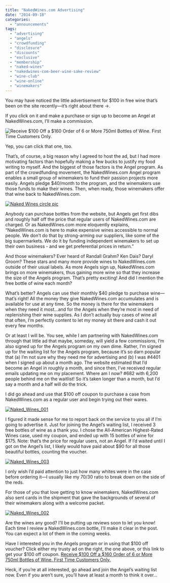 ```yaml
---
title: "NakedWines.com Advertising"
date: "2014-09-18"
categories: 
  - "announcements"
tags: 
  - "advertising"
  - "angels"
  - "crowdfunding"
  - "disclosure"
  - "discounts"
  - "exclusive"
  - "membership"
  - "naked-wines"
  - "nakedwines-com-beer-wine-sake-review"
  - "wine-club"
  - "wine-online"
  - "winemakers"
---
```


You may have noticed the little advertisement for $100 in free wine that’s been on the site recently—it’s right about there →.

If you click on it and make a purchase or sign up to become an Angel at NakedWines.com, I’ll make a commission.

![Receive $100 Off a $160 Order of 6 or More 750ml Bottles of Wine. First Time Customers Only.](http://www.lduhtrp.net/image-7608666-11805344)

Yep, you can click that one, too.

That’s, of course, a big reason why I agreed to host the ad, but I had more motivating factors than hopefully making a few bucks to justify my food writing to myself. And the biggest of those factors is the Angel program. As part of the crowdfunding movement, the NakedWines.com Angel program enables a small group of winemakers to fund their passion projects more easily. Angels pledge $40/month to the program, and the winemakers use those funds to make their wines. Then, when ready, those winemakers offer that wine back to NakedWines.com.

[![Naked Wines circle pic](http://www.rebeccagomezfarrell.com/wp-content/uploads/2014/09/Naked-Wines-circle-pic.png)](http://www.rebeccagomezfarrell.com/2014/09/naked-wines-advertising/naked-wines-circle-pic/)

Anybody can purchase bottles from the website, but Angels get first dibs and roughly half off the price that regular users of NakedWines.com are charged. Or as NakedWines.com more eloquently explains, “NakedWines.com is here to make expensive wines accessible to normal people. We don't do that by strong-arming our suppliers, like some of the big supermarkets. We do it by funding independent winemakers to set up their own business - and we get preferential prices in return.”

And those winemakers? Ever heard of Randall Grahm? Ken Dais? Daryl Groom? These stars and many more provide wines to NakedWines.com outside of their usual labels. As more Angels sign up, NakedWines.com brings on more winemakers, thus gaining more wine so that they increase the size of the Angels program. That’s pretty exciting! And did I mention the free bottle of wine each month?

What’s better? Angels can use their monthly $40 pledge to purchase wine—that’s right! All the money they give NakedWines.com accumulates and is available for use at any time. So the money is there for the winemakers when they need it most…and for the Angels when they’re most in need of replenishing their wine supplies. As I don’t actually buy cases of wine all that often, I’m perfectly content to let my money sit there and cash it out every few months.

Or at least I will be. You see, while I am partnering with NakedWines.com through that little ad that maybe, someday, will yield a few commissions, I’m also signed up for the Angels program on my own dime. Rather, I’m signed up for the waiting list for the Angels program, because it’s so darn popular that (a) I’m not sure why they need me for advertising and (b) I was #4401 when I signed up about a month ago. The website estimated that I’d become an Angel in roughly a month, and since then, I’ve received regular emails updating me on my placement. Where am I now? #682 with 6,200 people behind me on the waitlist! So it’s taken longer than a month, but I’d say a month and a half will do the trick.

I did go ahead and use that $100 off coupon to purchase a case from NakedWines.com as a regular user and begin trying out their wares.

[![Naked_Wines_001](http://www.rebeccagomezfarrell.com/wp-content/uploads/2014/09/Naked_Wines_001-410x500.jpg)](http://www.rebeccagomezfarrell.com/2014/09/naked-wines-advertising/naked_wines_001/)

I figured it made sense for me to report back on the service to you all if I’m going to advertise it. Just for joining the Angel’s waiting list, I received 3 free bottles of wine as a thank you. I chose the All-American Highest-Rated Wines case, used my coupon, and ended up with 15 bottles of wine for $175. Note: that’s the price for regular users, not an Angel. If I’d waited until I got on the Angel’s list, I likely would have paid about $90 for all those beautiful bottles, counting the voucher.

[![Naked_Wines_003](http://www.rebeccagomezfarrell.com/wp-content/uploads/2014/09/Naked_Wines_003-500x332.jpg)](http://www.rebeccagomezfarrell.com/2014/09/naked-wines-advertising/naked_wines_003/)

I only wish I’d paid attention to just how many whites were in the case before ordering it—I usually like my 70/30 ratio to break down on the side of the reds.

For those of you that love getting to know winemakers, NakedWines.com also sent cards in the shipment that gave the backgrounds of several of their winemakers along with a welcome packet.

[![Naked_Wines_002](http://www.rebeccagomezfarrell.com/wp-content/uploads/2014/09/Naked_Wines_002-500x332.jpg)](http://www.rebeccagomezfarrell.com/2014/09/naked-wines-advertising/naked_wines_002/)

Are the wines any good? I’ll be putting up reviews soon to let you know! Each time I review a NakedWines.com bottle, I’ll make it clear in the post. You can expect a lot of them in the coming weeks.

Have I interested you in the Angels program or in using that $100 off voucher? Click either my trusty ad on the right, the one above, or this link to get your $100 off coupon. [Receive $100 Off a $160 Order of 6 or More 750ml Bottles of Wine. First Time Customers Only.](http://www.kqzyfj.com/click-7608666-11804526)

Heck, if you’re at all interested, go ahead and join the Angel’s waiting list now. Even if you aren’t sure, you’ll have at least a month to think it over...
